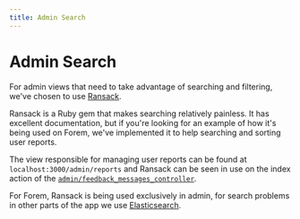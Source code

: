 ```yaml
---
title: Admin Search
---
```


# Admin Search

For admin views that need to take advantage of searching and filtering, we've
chosen to use [Ransack][ransack].

Ransack is a Ruby gem that makes searching relatively painless. It has excellent
documentation, but if you're looking for an example of how it's being used on
Forem, we've implemented it to help searching and sorting user reports.

The view responsible for managing user reports can be found at
`localhost:3000/admin/reports` and Ransack can be seen in use on the index
action of the [`admin/feedback_messages_controller`][feedback_messages].

For Forem, Ransack is being used exclusively in admin, for search problems in
other parts of the app we use [Elasticsearch][elasticsearch].

[feedback_messages]:
  https://github.com/forem/forem/blob/4e41e4a2ac893fa2a6c36990cfe475858ffb086a/app/controllers/admin/feedback_messages_controller.rb#L4
[ransack]: https://github.com/activerecord-hackery/ransack
[elasticsearch]: /backend/elasticsearch
